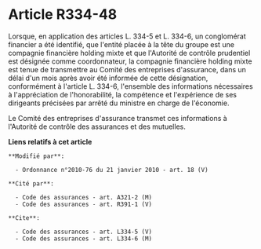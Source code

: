 # Article R334-48

Lorsque, en application des articles L. 334-5 et L. 334-6, un conglomérat financier a été identifié, que l'entité placée à la
tête du groupe est une compagnie financière holding mixte et que l'Autorité de contrôle prudentiel est désignée comme
coordonnateur, la compagnie financière holding mixte est tenue de transmettre au Comité des entreprises d'assurance, dans un
délai d'un mois après avoir été informée de cette désignation, conformément à l'article L. 334-6, l'ensemble des informations
nécessaires à l'appréciation de l'honorabilité, la compétence et l'expérience de ses dirigeants précisées par arrêté du
ministre en charge de l'économie.

Le Comité des entreprises d'assurance transmet ces informations à l'Autorité de contrôle des assurances et des mutuelles.

**Liens relatifs à cet article**

	**Modifié par**:

	  - Ordonnance n°2010-76 du 21 janvier 2010 - art. 18 (V)

	**Cité par**:

	  - Code des assurances - art. A321-2 (M)
	  - Code des assurances - art. R391-1 (V)

	**Cite**:

	  - Code des assurances - art. L334-5 (V)
	  - Code des assurances - art. L334-6 (M)
